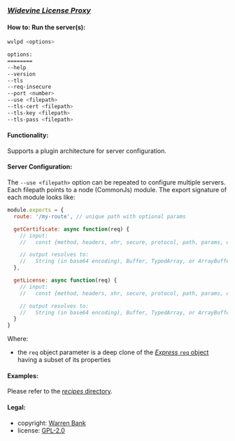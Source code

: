 ### [_Widevine License Proxy_](https://github.com/warren-bank/node-widevine-license-proxy)

#### How to: Run the server(s):

```bash
wvlpd <options>

options:
========
--help
--version
--tls
--req-insecure
--port <number>
--use <filepath>
--tls-cert <filepath>
--tls-key <filepath>
--tls-pass <filepath>
```

#### Functionality:

Supports a plugin architecture for server configuration.

#### Server Configuration:

The `--use <filepath>` option can be repeated to configure multiple servers.
Each filepath points to a node (CommonJs) module.
The export signature of each module looks like:

```javascript
module.exports = {
  route: '/my-route', // unique path with optional params

  getCertificate: async function(req) {
    // input:
    //   const {method, headers, xhr, secure, protocol, path, params, query, body} = req

    // output resolves to:
    //   String (in base64 encoding), Buffer, TypedArray, or ArrayBuffer
  },

  getLicense: async function(req) {
    // input:
    //   const {method, headers, xhr, secure, protocol, path, params, query, body} = req

    // output resolves to:
    //   String (in base64 encoding), Buffer, TypedArray, or ArrayBuffer
  }
}
```

Where:

* the `req` object parameter is a deep clone of the [_Express_ `req` object](https://expressjs.com/en/4x/api.html#req.properties)<br>having a subset of its properties

#### Examples:

Please refer to the [_recipes_ directory](./.recipes/).

#### Legal:

* copyright: [Warren Bank](https://github.com/warren-bank)
* license: [GPL-2.0](https://www.gnu.org/licenses/old-licenses/gpl-2.0.txt)
